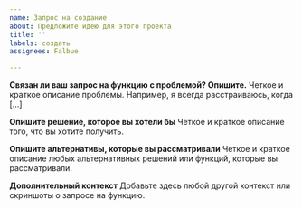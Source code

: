 ```yaml
---
name: Запрос на создание
about: Предложите идею для этого проекта
title: ''
labels: создать
assignees: Falbue

---
```


**Связан ли ваш запрос на функцию с проблемой? Опишите.**
Четкое и краткое описание проблемы. Например, я всегда расстраиваюсь, когда [...]

**Опишите решение, которое вы хотели бы**
Четкое и краткое описание того, что вы хотите получить.

**Опишите альтернативы, которые вы рассматривали**
Четкое и краткое описание любых альтернативных решений или функций, которые вы рассматривали.

**Дополнительный контекст**
Добавьте здесь любой другой контекст или скриншоты о запросе на функцию.
